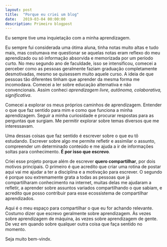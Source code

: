 ```yaml
---
layout: post
title:  "Porque eu criei um blog"
date:   2019-03-04 00:00:00
description: Primeiro blogpost
---
```


Eu sempre tive uma inquietação com a minha aprendizagem. 

Eu sempre fui considerada uma ótima aluna, tinha notas muito altas e tudo mais, mas costumava me questionar se aquelas notas eram reflexo do meu aprendizado ou só informação absorvida e memorizada por um período curto. No meu segundo ano de faculdade, isso se intensificou, comecei a perceber como as pessoas geralmente faziam graduação completamente desmotivadas, mesmo se quisessem muito aquele curso. A ideia de que pessoas tão diferentes tinham que aprender da mesma forma me incomodava. Comecei a ler sobre educação alternativa e não convencionais. Assim conheci *aprendizagem livre, autônoma, colaborativa, significativa*.

Comecei a explorar os meus próprios caminhos de aprendizagem. Entender o que que faz sentido para mim e como que funciona a minha aprendizagem. Seguir a minha curiosidade e procurar respostas para as perguntas que surgiam. Me permitir explorar sobre temas diversos que me interessavam.

Uma dessas coisas que faz sentido é escrever sobre o que eu tô estudando. Escrever sobre algo me permite refletir e assimilar o assunto, compreender um determinado conteúdo e me ajuda a ir de informações soltas para conhecimento. **É por isso que escrevo**.

Criei esse projeto porque além de escrever **quero compartilhar**, por dois motivos principais. O primeiro é que acredito que criar uma rotina de postar aqui vai me ajudar a ter a disciplina e a motivação para escrever. O segundo é porque sou extremamente grata a todas as pessoas que já compartilharam conhecimento na internet, muitas delas me ajudaram a refletir, a aprender sobre assuntos variados compartilhando o que sabiam, e acredito que posso contribuir para esse ecossistema de compartilhar aprendizados. 

Aqui é o meu espaço para compartilhar o que eu for achando relevante. Costumo dizer que escrevo geralmente sobre aprendizagem. Às vezes sobre aprendizagem de máquina, às vezes sobre aprendizagem de gente. De vez em quando sobre qualquer outra coisa que faça sentido no momento. 

Seja muito bem-vindx.


